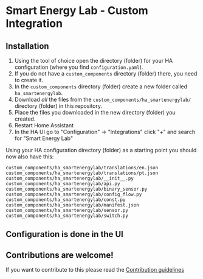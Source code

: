 # Smart Energy Lab - Custom Integration 

## Installation

1. Using the tool of choice open the directory (folder) for your HA configuration (where you find `configuration.yaml`).
2. If you do not have a `custom_components` directory (folder) there, you need to create it.
3. In the `custom_components` directory (folder) create a new folder called `ha_smartenergylab`.
4. Download _all_ the files from the `custom_components/ha_smartenergylab/` directory (folder) in this repository.
5. Place the files you downloaded in the new directory (folder) you created.
6. Restart Home Assistant
7. In the HA UI go to "Configuration" -> "Integrations" click "+" and search for "Smart Energy Lab"

Using your HA configuration directory (folder) as a starting point you should now also have this:

```text
custom_components/ha_smartenergylab/translations/en.json
custom_components/ha_smartenergylab/translations/pt.json
custom_components/ha_smartenergylab/__init__.py
custom_components/ha_smartenergylab/api.py
custom_components/ha_smartenergylab/binary_sensor.py
custom_components/ha_smartenergylab/config_flow.py
custom_components/ha_smartenergylab/const.py
custom_components/ha_smartenergylab/manifest.json
custom_components/ha_smartenergylab/sensor.py
custom_components/ha_smartenergylab/switch.py
```

## Configuration is done in the UI

<!---->

## Contributions are welcome!

If you want to contribute to this please read the [Contribution guidelines](CONTRIBUTING.md)


